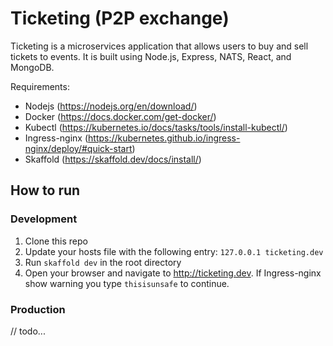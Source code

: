 # Ticketing (P2P exchange)
Ticketing is a microservices application that allows users to buy and sell tickets to events. It is built using Node.js, Express, NATS, React, and MongoDB.

Requirements:
- Nodejs (https://nodejs.org/en/download/)
- Docker (https://docs.docker.com/get-docker/)
- Kubectl (https://kubernetes.io/docs/tasks/tools/install-kubectl/)
- Ingress-nginx (https://kubernetes.github.io/ingress-nginx/deploy/#quick-start)
- Skaffold (https://skaffold.dev/docs/install/)

## How to run
### Development
1. Clone this repo
2. Update your hosts file with the following entry: `127.0.0.1 ticketing.dev`
3. Run `skaffold dev` in the root directory
4. Open your browser and navigate to http://ticketing.dev. If Ingress-nginx show warning you type `thisisunsafe` to continue.

### Production
// todo...
